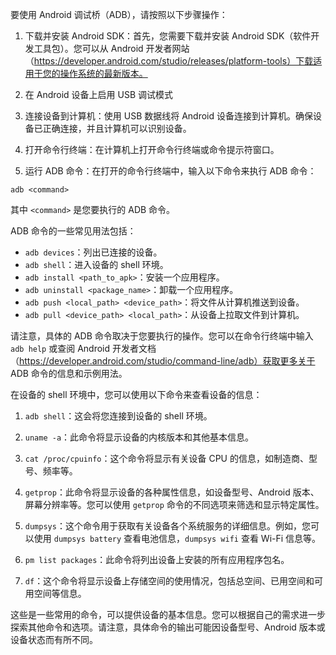 要使用 Android 调试桥（ADB），请按照以下步骤操作：

1. 下载并安装 Android SDK：首先，您需要下载并安装 Android SDK（软件开发工具包）。您可以从 Android 开发者网站（https://developer.android.com/studio/releases/platform-tools）下载适用于您的操作系统的最新版本。

2. 在 Android 设备上启用 USB 调试模式

3. 连接设备到计算机：使用 USB 数据线将 Android 设备连接到计算机。确保设备已正确连接，并且计算机可以识别设备。

4. 打开命令行终端：在计算机上打开命令行终端或命令提示符窗口。

5. 运行 ADB 命令：在打开的命令行终端中，输入以下命令来执行 ADB 命令：
```
adb <command>
```
其中 `<command>` 是您要执行的 ADB 命令。

ADB 命令的一些常见用法包括：
- `adb devices`：列出已连接的设备。
- `adb shell`：进入设备的 shell 环境。
- `adb install <path_to_apk>`：安装一个应用程序。
- `adb uninstall <package_name>`：卸载一个应用程序。
- `adb push <local_path> <device_path>`：将文件从计算机推送到设备。
- `adb pull <device_path> <local_path>`：从设备上拉取文件到计算机。

请注意，具体的 ADB 命令取决于您要执行的操作。您可以在命令行终端中输入 `adb help` 或查阅 Android 开发者文档（https://developer.android.com/studio/command-line/adb）获取更多关于 ADB 命令的信息和示例用法。

在设备的 shell 环境中，您可以使用以下命令来查看设备的信息：

1. `adb shell`：这会将您连接到设备的 shell 环境。

2. `uname -a`：此命令将显示设备的内核版本和其他基本信息。

3. `cat /proc/cpuinfo`：这个命令将显示有关设备 CPU 的信息，如制造商、型号、频率等。

4. `getprop`：此命令将显示设备的各种属性信息，如设备型号、Android 版本、屏幕分辨率等。您可以使用 `getprop` 命令的不同选项来筛选和显示特定属性。

5. `dumpsys`：这个命令用于获取有关设备各个系统服务的详细信息。例如，您可以使用 `dumpsys battery` 查看电池信息，`dumpsys wifi` 查看 Wi-Fi 信息等。

6. `pm list packages`：此命令将列出设备上安装的所有应用程序包名。

7. `df`：这个命令将显示设备上存储空间的使用情况，包括总空间、已用空间和可用空间等信息。

这些是一些常用的命令，可以提供设备的基本信息。您可以根据自己的需求进一步探索其他命令和选项。请注意，具体命令的输出可能因设备型号、Android 版本或设备状态而有所不同。